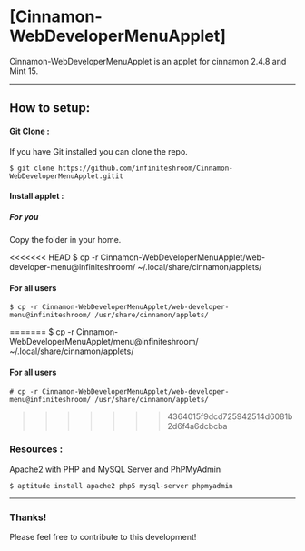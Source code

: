# [Cinnamon-WebDeveloperMenuApplet]

Cinnamon-WebDeveloperMenuApplet is an applet for cinnamon 2.4.8 and Mint 15.

***

## How to setup:

  	
#### Git Clone :

If you have Git installed you can clone the repo.

    $ git clone https://github.com/infiniteshroom/Cinnamon-WebDeveloperMenuApplet.gitit
    

#### Install applet :

##### For you
Copy the folder in your home.

<<<<<<< HEAD
    $ cp -r Cinnamon-WebDeveloperMenuApplet/web-developer-menu@infiniteshroom/ ~/.local/share/cinnamon/applets/

#### For all users

    $ cp -r Cinnamon-WebDeveloperMenuApplet/web-developer-menu@infiniteshroom/ /usr/share/cinnamon/applets/
=======
    $ cp -r Cinnamon-WebDeveloperMenuApplet/menu@infiniteshroom/ ~/.local/share/cinnamon/applets/

#### For all users

    # cp -r Cinnamon-WebDeveloperMenuApplet/web-developer-menu@infiniteshroom/ /usr/share/cinnamon/applets/
>>>>>>> 4364015f9dcd725942514d6081b2d6f4a6dcbcba
    
    
### Resources :

Apache2 with PHP and MySQL Server and PhPMyAdmin

    $ aptitude install apache2 php5 mysql-server phpmyadmin

***  
		
### Thanks!

Please feel free to contribute to this development!
